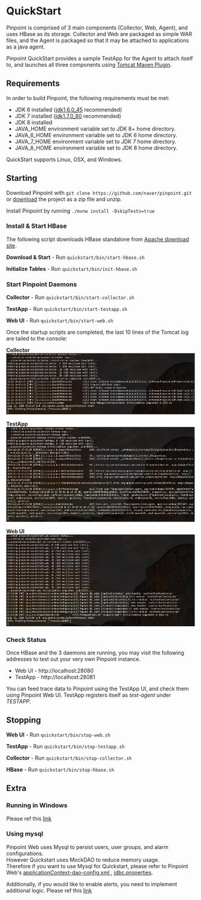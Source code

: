 # QuickStart
Pinpoint is comprised of 3 main components (Collector, Web, Agent), and uses HBase as its storage. Collector and Web are packaged as simple WAR files, and the Agent is packaged so that it may be attached to applications as a java agent.

Pinpoint QuickStart provides a sample TestApp for the Agent to attach itself to, and launches all three components using [Tomcat Maven Plugin](http://tomcat.apache.org/maven-plugin.html).

## Requirements
In order to build Pinpoint, the following requirements must be met:

* JDK 6 installed ([jdk1.6.0_45](http://www.oracle.com/technetwork/java/javase/downloads/java-archive-downloads-javase6-419409.html#jdk-6u45-oth-JPR) recommended)
* JDK 7 installed ([jdk1.7.0_80](http://www.oracle.com/technetwork/java/javase/downloads/java-archive-downloads-javase7-521261.html#jdk-7u80-oth-JPR) recommended)
* JDK 8 installed
* JAVA_HOME environment variable set to JDK 8+ home directory.
* JAVA_6_HOME environment variable set to JDK 6 home directory.
* JAVA_7_HOME environment variable set to JDK 7 home directory.
* JAVA_8_HOME environment variable set to JDK 8 home directory.

QuickStart supports Linux, OSX, and Windows.


## Starting 
Download Pinpoint with `git clone https://github.com/naver/pinpoint.git` or [download](https://github.com/naver/pinpoint/archive/master.zip) the project as a zip file and unzip.

Install Pinpoint by running `./mvnw install -DskipTests=true`

### Install & Start HBase

The following script downloads HBase standalone from [Apache download site](http://apache.mirror.cdnetworks.com/hbase/).

**Download & Start** - Run `quickstart/bin/start-hbase.sh`

**Initialize Tables** - Run `quickstart/bin/init-hbase.sh`

### Start Pinpoint Daemons

**Collector** - Run `quickstart/bin/start-collector.sh`

**TestApp** - Run `quickstart/bin/start-testapp.sh`

**Web UI** - Run `quickstart/bin/start-web.sh`


Once the startup scripts are completed, the last 10 lines of the Tomcat log are tailed to the console:

**Collector** ![Collector quick start successful](../doc/images/ss_quickstart-collector-log.png)

**TestApp** ![TestApp quick start successful](../doc/images/ss_quickstart-testapp-log.png)

**Web UI** ![Web quick start successful](../doc/images/ss_quickstart-web-log.png)

### Check Status
Once HBase and the 3 daemons are running, you may visit the following addresses to test out your very own Pinpoint instance.

* Web UI - http://localhost:28080
* TestApp - http://localhost:28081

You can feed trace data to Pinpoint using the TestApp UI, and check them using Pinpoint Web UI. TestApp registers itself as *test-agent* under *TESTAPP*.


## Stopping

**Web UI** - Run `quickstart/bin/stop-web.sh`

**TestApp** - Run `quickstart/bin/stop-testapp.sh`

**Collector** - Run `quickstart/bin/stop-collector.sh`

**HBase** - Run `quickstart/bin/stop-hbase.sh`

## Extra

### Running in Windows 
Please ref this [link](./README.Win.en.md)

### Using mysql
Pinpoint Web uses Mysql to persist users, user groups, and alarm configurations.<br/>
However Quickstart uses MockDAO to reduce memory usage.<br/>
Therefore if you want to use Mysql for Quickstart, please refer to Pinpoint Web's [applicationContext-dao-config.xml
](../web/src/main/resources/applicationContext-dao-config.xml
), [jdbc.properties](../web/src/main/resources/jdbc.properties).

Additionally, if you would like to enable alerts, you need to implement additional logic. Please ref this [link](../doc/alarm.md)
